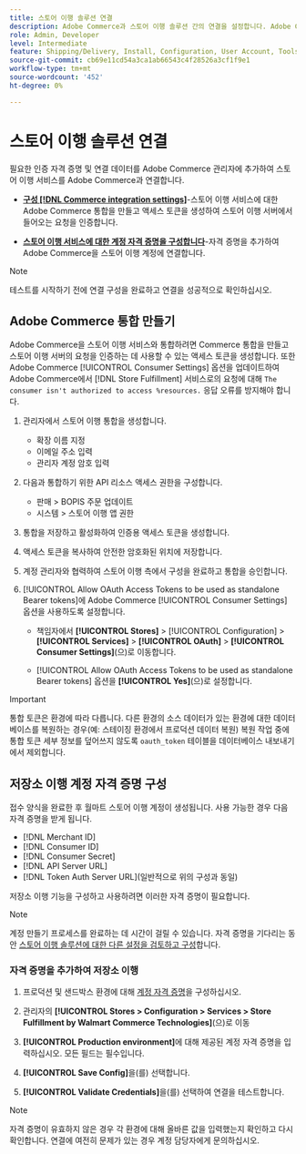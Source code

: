 ```yaml
---
title: 스토어 이행 솔루션 연결
description: Adobe Commerce과 스토어 이행 솔루션 간의 연결을 설정합니다. Adobe Commerce 통합을 만들고 권한을 부여한 다음 Adobe Commerce 서비스 구성에 스토어 이행 계정 자격 증명을 추가합니다.
role: Admin, Developer
level: Intermediate
feature: Shipping/Delivery, Install, Configuration, User Account, Tools and External Services
source-git-commit: cb69e11cd54a3ca1ab66543c4f28526a3cf1f9e1
workflow-type: tm+mt
source-wordcount: '452'
ht-degree: 0%

---
```


# 스토어 이행 솔루션 연결

필요한 인증 자격 증명 및 연결 데이터를 Adobe Commerce 관리자에 추가하여 스토어 이행 서비스를 Adobe Commerce과 연결합니다.

- **[구성 [!DNL Commerce integration settings]](#create-an-adobe-commerce-integration)**-스토어 이행 서비스에 대한 Adobe Commerce 통합을 만들고 액세스 토큰을 생성하여 스토어 이행 서버에서 들어오는 요청을 인증합니다.

- **[스토어 이행 서비스에 대한 계정 자격 증명을 구성합니다](#configure-store-fulfillment-account-credentials)**-자격 증명을 추가하여 Adobe Commerce을 스토어 이행 계정에 연결합니다.

>[!NOTE]
>
>테스트를 시작하기 전에 연결 구성을 완료하고 연결을 성공적으로 확인하십시오.

## Adobe Commerce 통합 만들기

Adobe Commerce을 스토어 이행 서비스와 통합하려면 Commerce 통합을 만들고 스토어 이행 서버의 요청을 인증하는 데 사용할 수 있는 액세스 토큰을 생성합니다. 또한 Adobe Commerce [!UICONTROL Consumer Settings] 옵션을 업데이트하여 Adobe Commerce에서 [!DNL Store Fulfillment] 서비스로의 요청에 대해 `The consumer isn't authorized to access %resources.` 응답 오류를 방지해야 합니다.

1. 관리자에서 스토어 이행 통합을 생성합니다.

   - 확장 이름 지정
   - 이메일 주소 입력
   - 관리자 계정 암호 입력

1. 다음과 통합하기 위한 API 리소스 액세스 권한을 구성합니다.

   - 판매 > BOPIS 주문 업데이트
   - 시스템 > 스토어 이행 앱 권한

1. 통합을 저장하고 활성화하여 인증용 액세스 토큰을 생성합니다.

1. 액세스 토큰을 복사하여 안전한 암호화된 위치에 저장합니다.

1. 계정 관리자와 협력하여 스토어 이행 측에서 구성을 완료하고 통합을 승인합니다.

1. [!UICONTROL Allow OAuth Access Tokens to be used as standalone Bearer tokens]에 Adobe Commerce [!UICONTROL Consumer Settings] 옵션을 사용하도록 설정합니다.

   - 책임자에서 **[!UICONTROL Stores]** > [!UICONTROL Configuration] > **[!UICONTROL Services]** > **[!UICONTROL OAuth]** > **[!UICONTROL Consumer Settings]**(으)로 이동합니다.

   - [!UICONTROL Allow OAuth Access Tokens to be used as standalone Bearer tokens] 옵션을 **[!UICONTROL Yes]**(으)로 설정합니다.

>[!IMPORTANT]
>
> 통합 토큰은 환경에 따라 다릅니다. 다른 환경의 소스 데이터가 있는 환경에 대한 데이터베이스를 복원하는 경우(예: 스테이징 환경에서 프로덕션 데이터 복원) 복원 작업 중에 통합 토큰 세부 정보를 덮어쓰지 않도록 `oauth_token` 테이블을 데이터베이스 내보내기에서 제외합니다.


## 저장소 이행 계정 자격 증명 구성

접수 양식을 완료한 후 월마트 스토어 이행 계정이 생성됩니다. 사용 가능한 경우 다음 자격 증명을 받게 됩니다.

- [!DNL Merchant ID]
- [!DNL Consumer ID]
- [!DNL Consumer Secret]
- [!DNL API Server URL]
- [!DNL Token Auth Server URL]&#x200B;(일반적으로 위의 구성과 동일)

저장소 이행 기능을 구성하고 사용하려면 이러한 자격 증명이 필요합니다.

>[!NOTE]
>
>계정 만들기 프로세스를 완료하는 데 시간이 걸릴 수 있습니다. 자격 증명을 기다리는 동안 [스토어 이행 솔루션에 대한 다른 설정을 검토하고 구성](service-config-settings-overview.md)합니다.

### 자격 증명을 추가하여 저장소 이행

1. 프로덕션 및 샌드박스 환경에 대해 [계정 자격 증명](enable-general.md)을 구성하십시오.

1. 관리자의 **[!UICONTROL Stores > Configuration > Services > Store Fulfillment by Walmart Commerce Technologies]**(으)로 이동

1. **[!UICONTROL Production environment]**&#x200B;에 대해 제공된 계정 자격 증명을 입력하십시오. 모든 필드는 필수입니다.

1. **[!UICONTROL Save Config]**&#x200B;을(를) 선택합니다.

1. **[!UICONTROL Validate Credentials]**&#x200B;을(를) 선택하여 연결을 테스트합니다.

>[!NOTE]
>
>자격 증명이 유효하지 않은 경우 각 환경에 대해 올바른 값을 입력했는지 확인하고 다시 확인합니다. 연결에 여전히 문제가 있는 경우 계정 담당자에게 문의하십시오.
